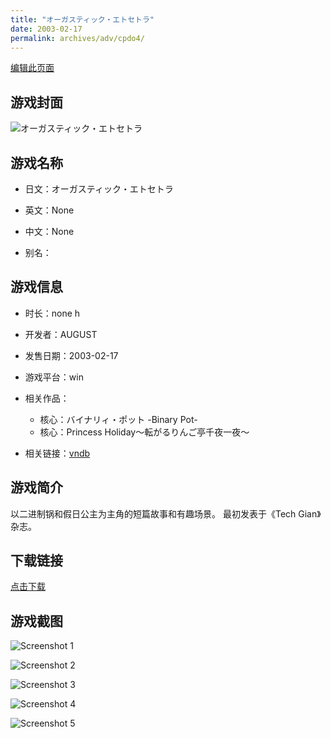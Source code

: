 ```yaml
---
title: "オーガスティック・エトセトラ"
date: 2003-02-17
permalink: archives/adv/cpdo4/
---
```

[编辑此页面](https://github.com/ACG-3/ADV3-source/blob/main/source/_posts/%E3%82%AA%E3%83%BC%E3%82%AC%E3%82%B9%E3%83%86%E3%82%A3%E3%83%83%E3%82%AF%E3%83%BB%E3%82%A8%E3%83%88%E3%82%BB%E3%83%88%E3%83%A9.md)

## 游戏封面

![オーガスティック・エトセトラ](https://pan.timero.xyz/d/onedrive/img_lib_001/%E3%82%AA%E3%83%BC%E3%82%AC%E3%82%B9%E3%83%86%E3%82%A3%E3%83%83%E3%82%AF%E3%83%BB%E3%82%A8%E3%83%88%E3%82%BB%E3%83%88%E3%83%A9_cover.avif)


## 游戏名称

- 日文：オーガスティック・エトセトラ
- 英文：None
- 中文：None

- 别名：


## 游戏信息

- 时长：none h
- 开发者：AUGUST
- 发售日期：2003-02-17
- 游戏平台：win
- 相关作品：
   - 核心：バイナリィ・ポット -Binary Pot-
   - 核心：Princess Holiday～転がるりんご亭千夜一夜～

- 相关链接：[vndb](https://vndb.org/v12793)


## 游戏简介

以二进制锅和假日公主为主角的短篇故事和有趣场景。
最初发表于《Tech Gian》杂志。


## 下载链接

[点击下载](https://pan.timero.xyz/onedrive/adv_lib_001/%E3%82%AA%E3%83%BC%E3%82%AC%E3%82%B9%E3%83%86%E3%82%A3%E3%83%83%E3%82%AF%E3%83%BB%E3%82%A8%E3%83%88%E3%82%BB%E3%83%88%E3%83%A9)


## 游戏截图


![Screenshot 1](https://pan.timero.xyz/d/onedrive/img_lib_001/%E3%82%AA%E3%83%BC%E3%82%AC%E3%82%B9%E3%83%86%E3%82%A3%E3%83%83%E3%82%AF%E3%83%BB%E3%82%A8%E3%83%88%E3%82%BB%E3%83%88%E3%83%A9_Screenshot_1.avif)

![Screenshot 2](https://pan.timero.xyz/d/onedrive/img_lib_001/%E3%82%AA%E3%83%BC%E3%82%AC%E3%82%B9%E3%83%86%E3%82%A3%E3%83%83%E3%82%AF%E3%83%BB%E3%82%A8%E3%83%88%E3%82%BB%E3%83%88%E3%83%A9_Screenshot_2.avif)

![Screenshot 3](https://pan.timero.xyz/d/onedrive/img_lib_001/%E3%82%AA%E3%83%BC%E3%82%AC%E3%82%B9%E3%83%86%E3%82%A3%E3%83%83%E3%82%AF%E3%83%BB%E3%82%A8%E3%83%88%E3%82%BB%E3%83%88%E3%83%A9_Screenshot_3.avif)

![Screenshot 4](https://pan.timero.xyz/d/onedrive/img_lib_001/%E3%82%AA%E3%83%BC%E3%82%AC%E3%82%B9%E3%83%86%E3%82%A3%E3%83%83%E3%82%AF%E3%83%BB%E3%82%A8%E3%83%88%E3%82%BB%E3%83%88%E3%83%A9_Screenshot_4.avif)

![Screenshot 5](https://pan.timero.xyz/d/onedrive/img_lib_001/%E3%82%AA%E3%83%BC%E3%82%AC%E3%82%B9%E3%83%86%E3%82%A3%E3%83%83%E3%82%AF%E3%83%BB%E3%82%A8%E3%83%88%E3%82%BB%E3%83%88%E3%83%A9_Screenshot_5.avif)

